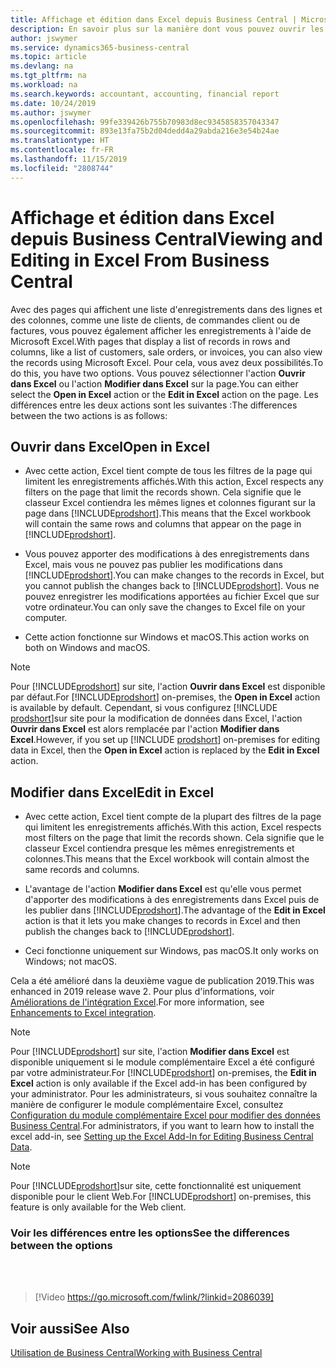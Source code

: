 ```yaml
---
title: Affichage et édition dans Excel depuis Business Central | Microsoft Docs
description: En savoir plus sur la manière dont vous pouvez ouvrir les pages dans Microsoft Excel à partir de Business Central pour une meilleure analyse de données.
author: jswymer
ms.service: dynamics365-business-central
ms.topic: article
ms.devlang: na
ms.tgt_pltfrm: na
ms.workload: na
ms.search.keywords: accountant, accounting, financial report
ms.date: 10/24/2019
ms.author: jswymer
ms.openlocfilehash: 99fe339426b755b70983d8ec9345858357043347
ms.sourcegitcommit: 893e13fa75b2d04dedd4a29abda216e3e54b24ae
ms.translationtype: HT
ms.contentlocale: fr-FR
ms.lasthandoff: 11/15/2019
ms.locfileid: "2808744"
---
```

# <a name="viewing-and-editing-in-excel-from-business-central"></a><span data-ttu-id="2dd22-103">Affichage et édition dans Excel depuis Business Central</span><span class="sxs-lookup"><span data-stu-id="2dd22-103">Viewing and Editing in Excel From Business Central</span></span>

<span data-ttu-id="2dd22-104">Avec des pages qui affichent une liste d'enregistrements dans des lignes et des colonnes, comme une liste de clients, de commandes client ou de factures, vous pouvez également afficher les enregistrements à l'aide de Microsoft Excel.</span><span class="sxs-lookup"><span data-stu-id="2dd22-104">With pages that display a list of records in rows and columns, like a list of customers, sale orders, or invoices, you can also view the records using Microsoft Excel.</span></span> <span data-ttu-id="2dd22-105">Pour cela, vous avez deux possibilités.</span><span class="sxs-lookup"><span data-stu-id="2dd22-105">To do this, you have two options.</span></span> <span data-ttu-id="2dd22-106">Vous pouvez sélectionner l'action **Ouvrir dans Excel** ou l'action **Modifier dans Excel** sur la page.</span><span class="sxs-lookup"><span data-stu-id="2dd22-106">You can either select the **Open in Excel** action or the **Edit in Excel** action on the page.</span></span> <span data-ttu-id="2dd22-107">Les différences entre les deux actions sont les suivantes :</span><span class="sxs-lookup"><span data-stu-id="2dd22-107">The differences between the two actions is as follows:</span></span>  

## <a name="open-in-excel"></a><span data-ttu-id="2dd22-108">Ouvrir dans Excel</span><span class="sxs-lookup"><span data-stu-id="2dd22-108">Open in Excel</span></span>

- <span data-ttu-id="2dd22-109">Avec cette action, Excel tient compte de tous les filtres de la page qui limitent les enregistrements affichés.</span><span class="sxs-lookup"><span data-stu-id="2dd22-109">With this action, Excel respects any filters on the page that limit the records shown.</span></span> <span data-ttu-id="2dd22-110">Cela signifie que le classeur Excel contiendra les mêmes lignes et colonnes figurant sur la page dans [!INCLUDE[prodshort](includes/prodshort.md)].</span><span class="sxs-lookup"><span data-stu-id="2dd22-110">This means that the Excel workbook will contain the same rows and columns that appear on the page in [!INCLUDE[prodshort](includes/prodshort.md)].</span></span>

- <span data-ttu-id="2dd22-111">Vous pouvez apporter des modifications à des enregistrements dans Excel, mais vous ne pouvez pas publier les modifications dans [!INCLUDE[prodshort](includes/prodshort.md)].</span><span class="sxs-lookup"><span data-stu-id="2dd22-111">You can make changes to the records in Excel, but you cannot publish the changes back to [!INCLUDE[prodshort](includes/prodshort.md)].</span></span> <span data-ttu-id="2dd22-112">Vous ne pouvez enregistrer les modifications apportées au fichier Excel que sur votre ordinateur.</span><span class="sxs-lookup"><span data-stu-id="2dd22-112">You can only save the changes to Excel file on your computer.</span></span> 

- <span data-ttu-id="2dd22-113">Cette action fonctionne sur Windows et macOS.</span><span class="sxs-lookup"><span data-stu-id="2dd22-113">This action works on both on Windows and macOS.</span></span> 

> [!NOTE]
> <span data-ttu-id="2dd22-114">Pour [!INCLUDE[prodshort](includes/prodshort.md)] sur site, l'action **Ouvrir dans Excel** est disponible par défaut.</span><span class="sxs-lookup"><span data-stu-id="2dd22-114">For [!INCLUDE[prodshort](includes/prodshort.md)] on-premises, the **Open in Excel** action is available by default.</span></span> <span data-ttu-id="2dd22-115">Cependant, si vous configurez [!INCLUDE [prodshort](includes/prodshort.md)]sur site pour la modification de données dans Excel, l'action **Ouvrir dans Excel** est alors remplacée par l'action **Modifier dans Excel**.</span><span class="sxs-lookup"><span data-stu-id="2dd22-115">However, if you set up [!INCLUDE [prodshort](includes/prodshort.md)] on-premises for editing data in Excel, then the **Open in Excel** action is replaced by the **Edit in Excel** action.</span></span>

## <a name="edit-in-excel"></a><span data-ttu-id="2dd22-116">Modifier dans Excel</span><span class="sxs-lookup"><span data-stu-id="2dd22-116">Edit in Excel</span></span>

- <span data-ttu-id="2dd22-117">Avec cette action, Excel tient compte de la plupart des filtres de la page qui limitent les enregistrements affichés.</span><span class="sxs-lookup"><span data-stu-id="2dd22-117">With this action, Excel respects most filters on the page that limit the records shown.</span></span> <span data-ttu-id="2dd22-118">Cela signifie que le classeur Excel contiendra presque les mêmes enregistrements et colonnes.</span><span class="sxs-lookup"><span data-stu-id="2dd22-118">This means that the Excel workbook will contain almost the same records and columns.</span></span>

- <span data-ttu-id="2dd22-119">L'avantage de l'action **Modifier dans Excel** est qu'elle vous permet d'apporter des modifications à des enregistrements dans Excel puis de les publier dans [!INCLUDE[prodshort](includes/prodshort.md)].</span><span class="sxs-lookup"><span data-stu-id="2dd22-119">The advantage of the **Edit in Excel** action is that it lets you make changes to records in Excel and then publish the changes back to [!INCLUDE[prodshort](includes/prodshort.md)].</span></span>

- <span data-ttu-id="2dd22-120">Ceci fonctionne uniquement sur Windows, pas macOS.</span><span class="sxs-lookup"><span data-stu-id="2dd22-120">It only works on Windows; not macOS.</span></span>

<span data-ttu-id="2dd22-121">Cela a été amélioré dans la deuxième vague de publication 2019.</span><span class="sxs-lookup"><span data-stu-id="2dd22-121">This was enhanced in 2019 release wave 2.</span></span> <span data-ttu-id="2dd22-122">Pour plus d'informations, voir [Améliorations de l'intégration Excel](/dynamics365-release-plan/2019wave2/dynamics365-business-central/enhancements-excel-integration).</span><span class="sxs-lookup"><span data-stu-id="2dd22-122">For more information, see [Enhancements to Excel integration](/dynamics365-release-plan/2019wave2/dynamics365-business-central/enhancements-excel-integration).</span></span>

> [!NOTE]
> <span data-ttu-id="2dd22-123">Pour [!INCLUDE[prodshort](includes/prodshort.md)] sur site, l'action **Modifier dans Excel** est disponible uniquement si le module complémentaire Excel a été configuré par votre administrateur.</span><span class="sxs-lookup"><span data-stu-id="2dd22-123">For [!INCLUDE[prodshort](includes/prodshort.md)] on-premises, the **Edit in Excel** action is only available if the Excel add-in has been configured by your administrator.</span></span> <span data-ttu-id="2dd22-124">Pour les administrateurs, si vous souhaitez connaître la manière de configurer le module complémentaire Excel, consultez [Configuration du module complémentaire Excel pour modifier des données Business Central](/dynamics365/business-central/dev-itpro/administration/configuring-excel-addin).</span><span class="sxs-lookup"><span data-stu-id="2dd22-124">For administrators, if you want to learn how to install the excel add-in, see [Setting up the Excel Add-In for Editing Business Central Data](/dynamics365/business-central/dev-itpro/administration/configuring-excel-addin).</span></span>

> [!NOTE]
> <span data-ttu-id="2dd22-125">Pour [!INCLUDE[prodshort](includes/prodshort.md)]sur site, cette fonctionnalité est uniquement disponible pour le client Web.</span><span class="sxs-lookup"><span data-stu-id="2dd22-125">For [!INCLUDE[prodshort](includes/prodshort.md)] on-premises, this feature is only available for the Web client.</span></span>

### <a name="see-the-differences-between-the-options"></a><span data-ttu-id="2dd22-126">Voir les différences entre les options</span><span class="sxs-lookup"><span data-stu-id="2dd22-126">See the differences between the options</span></span> 
<br><br>  

> [!Video https://go.microsoft.com/fwlink/?linkid=2086039]

## <a name="see-also"></a><span data-ttu-id="2dd22-127">Voir aussi</span><span class="sxs-lookup"><span data-stu-id="2dd22-127">See Also</span></span>
[<span data-ttu-id="2dd22-128">Utilisation de Business Central</span><span class="sxs-lookup"><span data-stu-id="2dd22-128">Working with Business Central</span></span>](ui-work-product.md)  
